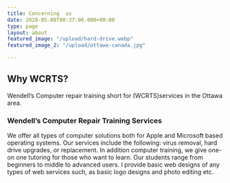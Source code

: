 ```yaml
---
title: Concerning  us
date: 2020-05-08T00:37:06.000+00:00
type: page
layout: about
featured_image: "/upload/hard-drive.webp"
featured_image_2: "/upload/ottawa-canada.jpg"

---
```

## **Why WCRTS?**

Wendell’s Computer repair training  short for (WCRTS)services in the Ottawa area.

### **Wendell’s** **Computer** **Repair** **Training** **Services**

We offer all types of computer solutions both for Apple and Microsoft based operating systems. Our services include the following: virus removal, hard drive upgrades, or replacement. In addition  computer training, we give one-on one tutoring for those who want to learn. Our students range from beginners to middle to advanced users. I provide basic web designs of any types of web services such, as basic logo designs and photo editing etc.